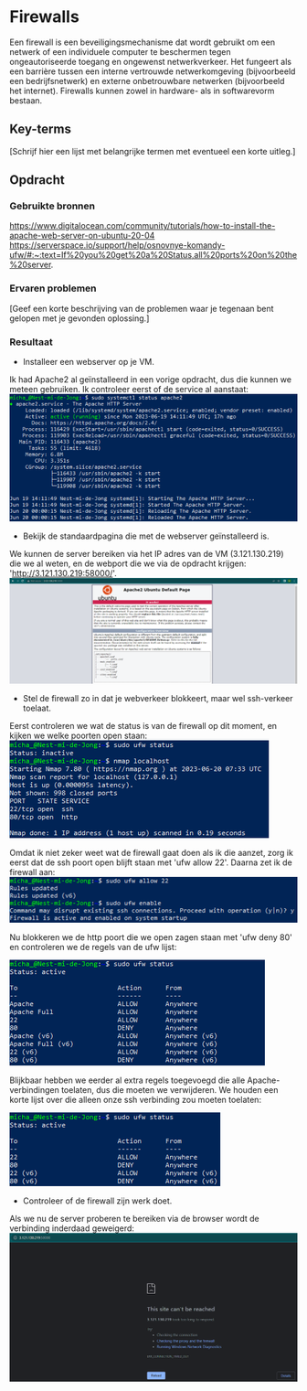 # Firewalls
Een firewall is een beveiligingsmechanisme dat wordt gebruikt om een netwerk of een individuele computer te beschermen tegen ongeautoriseerde toegang en ongewenst netwerkverkeer. Het fungeert als een barrière tussen een interne vertrouwde netwerkomgeving (bijvoorbeeld een bedrijfsnetwerk) en externe onbetrouwbare netwerken (bijvoorbeeld het internet). Firewalls kunnen zowel in hardware- als in softwarevorm bestaan.

## Key-terms
[Schrijf hier een lijst met belangrijke termen met eventueel een korte uitleg.]

## Opdracht
### Gebruikte bronnen
https://www.digitalocean.com/community/tutorials/how-to-install-the-apache-web-server-on-ubuntu-20-04  
https://serverspace.io/support/help/osnovnye-komandy-ufw/#:~:text=If%20you%20get%20a%20Status,all%20ports%20on%20the%20server.  

### Ervaren problemen
[Geef een korte beschrijving van de problemen waar je tegenaan bent gelopen met je gevonden oplossing.]

### Resultaat

- Installeer een webserver op je VM.  

Ik had Apache2 al geïnstalleerd in een vorige opdracht, dus die kunnen we meteen gebruiken. Ik controleer eerst of de service al aanstaat:  
![](..\00_includes\Security_pics\2\apache_status.png)  
- Bekijk de standaardpagina die met de webserver geïnstalleerd is.  

We kunnen de server bereiken via het IP adres van de VM (3.121.130.219) die we al weten, en de webport die we via de opdracht krijgen: 'http://3.121.130.219:58000/'.  
![](..\00_includes\Security_pics\2\apache_home.png)  

- Stel de firewall zo in dat je webverkeer blokkeert, maar wel ssh-verkeer toelaat.  

Eerst controleren we wat de status is van de firewall op dit moment, en kijken we welke poorten open staan:  
![](..\00_includes\Security_pics\2\ufw_status.png)  

Omdat ik niet zeker weet wat de firewall gaat doen als ik die aanzet, zorg ik eerst dat de ssh poort open blijft staan met 'ufw allow 22'. Daarna zet ik de firewall aan:  
![](..\00_includes\Security_pics\2\ufw_enable.png)

Nu blokkeren we de http poort die we open zagen staan met 'ufw deny 80' en controleren we de regels van de ufw lijst:

![](..\00_includes\Security_pics\2\ufw_rule_list.png)  

Blijkbaar hebben we eerder al extra regels toegevoegd die alle Apache-verbindingen toelaten, dus die moeten we verwijderen. We houden een korte lijst over die alleen onze ssh verbinding zou moeten toelaten:  

![](..\00_includes\Security_pics\2\ufw_list_final.png)

- Controleer of de firewall zijn werk doet.  

Als we nu de server proberen te bereiken via de browser wordt de verbinding inderdaad geweigerd:  
![](..\00_includes\Security_pics\2\apache_blocked.png)
